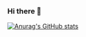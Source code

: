 ### Hi there 👋

<!-- [![@ttarczynski's Holopin board](https://holopin.me/ttarczynski)](https://holopin.io/@ttarczynski) -->

[![Anurag's GitHub stats](https://github-readme-stats.vercel.app/api?username=tarczynskitomek&show_icons=true)](https://github.com/anuraghazra/github-readme-stats)

<!--
**tarczynskitomek/tarczynskitomek** is a ✨ _special_ ✨ repository because its `README.md` (this file) appears on your GitHub profile.

Here are some ideas to get you started:

- 🔭 I’m currently working on ...
- 🌱 I’m currently learning ...
- 👯 I’m looking to collaborate on ...
- 🤔 I’m looking for help with ...
- 💬 Ask me about ...
- 📫 How to reach me: ...
- 😄 Pronouns: ...
- ⚡ Fun fact: ...
-->
